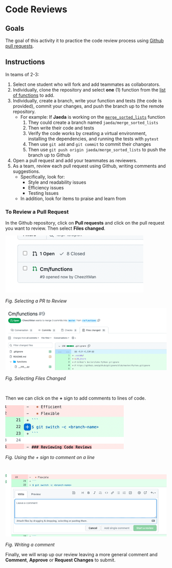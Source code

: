 # Code Reviews

## Goals

The goal of this activity it to practice the code review process using [Github pull requests](https://docs.github.com/en/pull-requests/collaborating-with-pull-requests/proposing-changes-to-your-work-with-pull-requests/about-pull-requests).

## Instructions

In teams of 2-3:

1. Select one student who will fork and add teammates as collaborators.
1. Individually, clone the repository and select **one** (1) function from the [list of functions](./functions.md) to add.
1. Individually, create a branch, write your function and tests (the code is provided), commit your changes, and push the branch up to the remote repository.
   - For example: If **Jaeda** is working on the [`merge_sorted_lists`](./functions.md) function
     1. They could create a branch named `jaeda/merge_sorted_lists`
     1. Then write their code and tests
     1. Verify the code works by creating a virtual environment, installing the dependencies, and running the tests with `pytest`
     1. Then use `git add` and `git commit` to commit their changes
     1. Then use `git push origin jaeda/merge_sorted_lists` to push the branch up to Github
1. Open a pull request and add your teammates as reviewers.
1. As a team, review each pull request using Github, writing comments and suggestions.
   - Specifically, look for:
     - Style and readability issues
     - Efficiency issues
     - Testing Issues
   - In addition, look for items to praise and learn from

### To Review a Pull Request

In the Github repository, click on **Pull requests** and click on the pull request you want to review. Then select **Files changed**.

![Select PR To Review](images/select-pr-to-review.png)

_Fig. Selecting a PR to Review_</br>

![Review PR](images/review-pr.png)

_Fig. Selecting Files Changed_

</br>

Then we can click on the **+** sign to add comments to lines of code.

![Plus button](images/pr-plus-button.png)

_Fig. Using the + sign to comment on a line_

</br>

![Add a comment](images/make-pr-comment.png)

_Fig. Writing a comment_

Finally, we will wrap up our review leaving a more general comment and **Comment**, **Approve** or **Request Changes** to submit.
